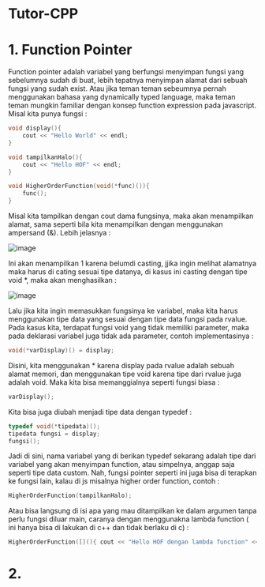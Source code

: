 # Tutor-CPP

# 1. Function Pointer
Function pointer adalah variabel yang berfungsi menyimpan fungsi yang sebelumnya sudah di buat, lebih tepatnya menyimpan alamat dari sebuah fungsi yang sudah exist. Atau jika teman teman sebeumnya pernah menggunakan bahasa yang dynamically typed language, maka teman teman mungkin familiar dengan konsep function expression pada javascript. Misal kita punya fungsi :

```cpp
void display(){
    cout << "Hello World" << endl;
}

void tampilkanHalo(){
    cout << "Hello HOF" << endl;
}

void HigherOrderFunction(void(*func)()){
    func();
}
```
Misal kita tampilkan dengan cout dama fungsinya, maka akan menampilkan alamat, sama seperti bila kita menampilkan dengan menggunakan ampersand (&). 
Lebih jelasnya : 
  
![image](https://github.com/user-attachments/assets/028d430a-4728-43cb-9dbc-e342123624a2)

Ini akan menampilkan 1 karena belumdi casting, jjika ingin melihat alamatnya maka harus di cating sesuai tipe datanya, di kasus ini casting dengan tipe void *, maka akan menghasilkan :
  
![image](https://github.com/user-attachments/assets/f994371e-6a1d-4442-b0e5-6b7adcb8472f)

Lalu jika kita ingin memasukkan fungsinya ke variabel, maka kita harus menggunakan tipe data yang sesuai dengan tipe data fungsi pada rvalue. Pada kasus kita, terdapat fungsi void yang tidak memiliki parameter, maka pada deklarasi variabel juga tidak ada parameter, contoh implementasinya :

```cpp
void(*varDisplay)() = display;
```
Disini, kita menggunakan * karena display pada rvalue adalah sebuah alamat memori, dan menggunakan tipe void karena tipe dari rvalue juga adalah void.
Maka kita bisa memanggialnya seperti fungsi biasa :

```cpp
varDisplay();
```

Kita bisa juga diubah menjadi tipe data dengan typedef :

```cpp
typedef void(*tipedata)();
tipedata fungsi = display;
fungsi();
```

Jadi di sini, nama variabel yang di berikan typedef sekarang adalah tipe dari variabel yang akan menyimpan function, atau simpelnya, anggap saja seperti tipe data custom. Nah, fungsi pointer seperti ini juga bisa di terapkan ke fungsi lain, kalau di js misalnya higher order function, contoh : 

```cpp
HigherOrderFunction(tampilkanHalo);
```

Atau bisa langsung di isi apa yang mau ditampilkan ke dalam argumen tanpa perlu fungsi diluar main, caranya dengan menggunakna lambda function ( ini hanya bisa di lakukan di c++ dan tidak  berlaku di c) :

```cpp
HigherOrderFunction([](){ cout << "Hello HOF dengan lambda function" << endl; });
```

# 2. 
